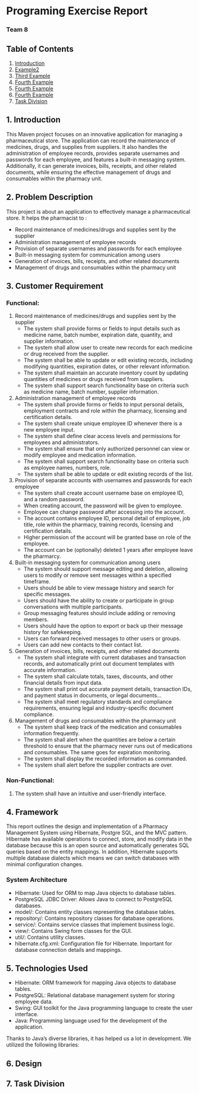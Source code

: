 # Programing Exercise Report
### Team 8


## Table of Contents
1. [Introduction](#item-one)
2. [Example2](#item-two)
3. [Third Example](#item-three)
4. [Fourth Example](#item-four)
5. [Fourth Example](#item-five)
6. [Fourth Example](#item-six)
7. [Task Division](#item-seven)

<a id="item-one"></a>
## 1. Introduction
This Maven project focuses on an innovative application for managing a pharmaceutical store. The application can record the maintenance of medicines, drugs, and supplies from suppliers. It also handles the administration of employee records, provides separate usernames and passwords for each employee, and features a built-in messaging system. Additionally, it can generate invoices, bills, receipts, and other related documents, while ensuring the effective management of drugs and consumables within the pharmacy unit.

<a id="item-two"></a>
## 2. Problem Description
This project is about an application to effectively manage a pharmaceutical store. It helps the pharmacist to :
- Record maintenance of medicines/drugs and supplies sent by the supplier
- Administration management of employee records
- Provision of separate usernames and passwords for each employee
- Built-in messaging system for communication among users
- Generation of invoices, bills, receipts, and other related documents
- Management of drugs and consumables within the pharmacy unit

<a id="item-three"></a>
## 3. Customer Requirement
### Functional:   
   1. Record maintenance of medicines/drugs and supplies sent by the supplier
      - The system shall provide forms or fields to input details such as medicine name, batch number, expiration date, quantity, and supplier information.
      - The system shall allow user to create new records for each medicine or drug received from the supplier.
      - The system shall be able to update or edit existing records, including modifying quantities, expiration dates, or other relevant information.
      - The system shall maintain an accurate inventory count by updating quantities of medicines or drugs received from suppliers.
      - The system shall support search functionality base on criteria such as medicine name, batch number, supplier information.
   2. Administration management of employee records
      - The system shall provide forms or fields to input personal details, employment contracts and role within the pharmacy, licensing and certification details.
      - The system shall create unique employee ID whenever there is a new employee input.
      - The system shall define clear access levels and permissions for employees and administrators.
      - The system shall ensure that only authorized personnel can view or modify employee and medication information.
      - The system shall support search functionality base on criteria such as employee names, numbers, role.
      - The system shall be able to update or edit existing records of the list.
   3. Provision of separate accounts with usernames and passwords for each employee
      - The system shall create account username base on employee ID, and a random password.
      - When creating account, the password will be given to employee.
      - Employee can change password after accessing into the account.
      - The account contains employee ID, personal detail of employee, job title, role within the pharmacy, training records, licensing and certification details.
      - Higher permission of the account will be granted base on role of the employee.
      - The account can be (optionally) deleted 1 years after employee leave the pharmarcy.
   4. Built-in messaging system for communication among users
      - The system should support message editing and deletion, allowing users to modify or remove sent messages within a specified timeframe.
      - Users should be able to view message history and search for specific messages.
      - Users should have the ability to create or participate in group conversations with multiple participants.
      - Group messaging features should include adding or removing members.
      - Users should have the option to export or back up their message history for safekeeping.
      - Users can forward received messages to other users or groups.
      - Users can add new contacts to their contact list.
   5. Generation of invoices, bills, receipts, and other related documents
      - The system shall integrate with current databases and transaction records, and automatically print out document templates with accurate information.
      - The system shall calculate totals, taxes, discounts, and other financial details from input data.
      - The system shall print out accurate payment details, transaction IDs, and payment status in documents, or legal documents...
      - The system shall meet regulatory standards and compliance requirements, ensuring legal and industry-specific document compliance.
   6. Management of drugs and consumables within the pharmacy unit
      - The system shall keep track of the medication and consumables information frequently.
      - The system shall alert when the quantities are below a certain threshold to ensure that the pharmacy never runs out of medications and consumables. The same goes for expiration monitoring.
      - The system shall display the recorded information as commanded.
      - The system shall alert before the supplier contracts are over.
### Non-Functional:
   1. The system shall have an intuitive and user-friendly interface.

<a id="item-four"></a>
## 4. Framework
This report outlines the design and implementation of a Pharmacy Management System using Hibernate, Postgre SQL, and the MVC pattern. Hibernate has available operations to connect, store, and modify data in the database because this is an open source and automatically generates SQL queries based on the entity mappings. In addition, Hibernate supports multiple database dialects which means we can switch databases with minimal configuration changes.
### System Architecture
- Hibernate:  Used for ORM to map Java objects to database tables.
- PostgreSQL JDBC Driver: Allows Java to connect to PostgreSQL databases.
- model/: Contains entity classes representing the database tables.
- repository/: Contains repository classes for database operations.
- service/: Contains service classes that implement business logic.
- view/: Contains Swing form classes for the GUI.
- util/: Contains utility classes.
- hibernate.cfg.xml: Configuration file for Hibernate. Important for database connection details and mappings.

<a id="item-five"></a>
## 5. Technologies Used
   - Hibernate: ORM framework for mapping Java objects to database tables.
   - PostgreSQL: Relational database management system for storing employee data.
   - Swing: GUI toolkit for the Java programming language to create the user interface.
   - Java: Programming language used for the development of the application.

Thanks to Java’s diverse libraries, it has helped us a lot in development. We utilized the following
libraries:



<a id="item-six"></a>
## 6. Design

<a id="item-seven"></a>
## 7. Task Division
